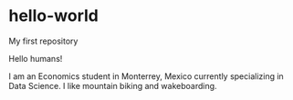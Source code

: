 # hello-world
My first repository

Hello humans!

I am an Economics student in Monterrey, Mexico currently specializing in Data Science.
I like mountain biking and wakeboarding. 
